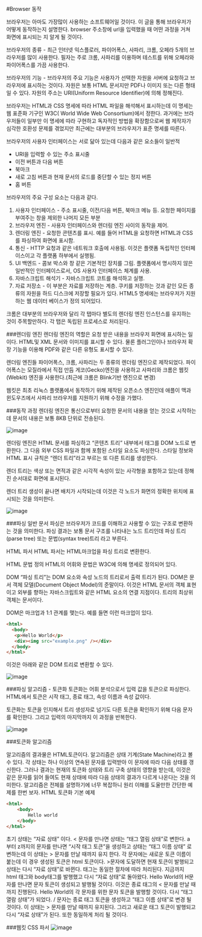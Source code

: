 #Browser 동작

브라우저는 아마도 가장많이 사용하는 소프트웨어일 것이다. 이 글을 통해 브라우저가 어떻게 동작하는지 설명한다. browser 주소창에 url을 입력했을 때 어떤 과정을 거쳐 화면에 표시되는 지 알게 될 것이다.

브라우저의 종류 - 최근 인터넷 익스플로러, 파이어폭스, 사파리, 크롬, 오페라 5개의 브라우저를 많이 사용한다. 필자는 주로 크롬, 사파리를 이용하며 테스트를 위해 오페라와 파이어폭스를 가끔 사용한다. 

브라우저의 기능 - 브라우저의 주요 기능은 사용자가 선택한 자원을 서버에 요청하고 브라우저에 표시하는 것이다. 자원은 보통 HTML 문서지만 PDF나 이미지 또는 다른 형태일 수 있다. 자원의 주소는 URI(Uniform Resource Identifier)에 의해 정해진다.

브라우저는 HTML과 CSS 명세에 따라 HTML 파일을 해석해서 표시하는데 이 명세는 웹 표준화 기구인 W3C( World Wide Web Consortium)에서 정한다. 과거에는 브라우저들이 일부만 이 명세에 따라 구현하고 독자적인 방법을 확장함으로써 웹 제작자가 심각한 호환성 문제를 겪었지만 최근에는 대부분의 브라우저가 표준 명세를 따른다.

브라우저의 사용자 인터페이스는 서로 닮아 있는데 다음과 같은 요소들이 일반적
* URI을 입력할 수 있는 주소 표시줄
* 이전 버튼과 다음 버튼
* 북마크
* 새로 고침 버튼과 현재 문서의 로드를 중단할 수 있는 정지 버튼
* 홈 버튼

브라우저의 주요 구성 요소는 다음과 같다.
1. 사용자 인터페이스 - 주소 표시줄, 이전/다음 버튼, 북마크 메뉴 등. 요청한 페이지를 부여주는 창을 제외한 나머지 모든 부분
2. 브라우저 엔진 - 사용자 인터페이스와 렌더링 엔진 사이의 동작을 제어.
3. 렌더링 엔진 - 요청한 콘텐츠를 표시. 예를 들어 HTML을 요청하면 HTML과 CSS를 파싱하여 화면에 표시함. 
4. 통신 - HTTP 요청과 같은 네트워크 호출에 사용됨. 이것은 플랫폼 독립적인 인터페이스이고 각 플랫폼 하부에서 실행됨.
5. UI 백엔드 - 콤보 박스와 창 같은 기본적인 장치를 그림. 플랫폼에서 명시하지 않은 일반적인 인터페이스로서, OS 사용자 인터페이스 체계를 사용.
6. 자바스크립트 해석기 - 자바스크립트 코트를 해석하고 실행.
7. 자료 저장소 - 이 부분은 자료를 저장하는 계층. 쿠키를 저장하는 것과 같인 모든 종류의 자원을 하드 디스크에 저장할 필요가 있다. HTML5 명세에는 브라우저가 지원하는 웹 데이터 베이스가 정의 되어있다.

크롬은 대부분의 브라우저와 달리 각 탭마다 별도의 렌더링 엔진 인스턴스를 유지하는 것이 주목할만하다. 각 탭은 독립된 프로세스로 처리된다.

###렌더링 엔진
렌더링 엔진의 역할은 요청 받은 내용을 브라우저 화면에 표시하는 일이다.
HTML및  XML 문서와 이미지를 표시할 수 있다. 물론 플러그인이나 브라우저 확장 기능을 이용해 PDF와 같은 다른 유형도 표시할 수 있다.

렌더링 엔진들
파이어폭스, 크롬, 사파리는 두 종류의 렌더링 엔진으로 제작되었다. 파이어폭스는 모질라에서 직접 만듬 게코(Gecko)엔진을 사용하고 사파리와 크롬은 웹킷(Webkit) 엔진을 사용한다.(최근에 크롬은 Blink기반 엔진으로 변경)

웹킷은 최초 리눅스 플랫폼에서 동작하기 위해 제작된 오픈소스 엔진인데 애플이 맥과 윈도우즈에서 사파리 브라우저를 지원하기 위해 수정을 가했다.

###동작 과정
렌더링 엔진은 통신으로부터 요청한 문서의 내용을 얻는 것으로 시작하는데 문서의 내용은 보통 8KB 단위로 전송된다.

![image](https://user-images.githubusercontent.com/30422982/40397515-234d20fe-5e6e-11e8-9d67-16579dac75c0.png)

렌더링 엔진은 HTML 문서를 파싱하고 “콘텐츠 트리” 내부에서 태그를 DOM 노드로 변환한다. 그 다음 외부 CSS 파일과 함께 포함된 스타일 요소도 파싱한다. 스타일 정보와 HTML 표시 규칙은 “렌더 트리”라고 부르는 또 다른 트리를 생성한다.

렌더 트리는 색상 또는 면적과 같은 시각적 속성이 있는 사각형을 포함하고 있는데 정해진 순서대로 화면에 표시된다.

렌더 트리 생성이 끝나면 배치가 시작되는데 이것은 각 노드가 화면의 정확한 위치에 표시되는 것을 의미한다. 

![image](https://user-images.githubusercontent.com/30422982/40397485-052e0386-5e6e-11e8-960c-414f9ad65574.png)

###파싱 일반
문서 파싱은 브라우저가 코드를 이해하고 사용할 수 있는 구조로 변환하는 것을 의미한다. 파싱 결과는 보통 문서 구조를 나타내는 노드 트리인데 파싱 트리(parse tree) 또는 문법(syntax tree)트리 라고 부른다.

HTML 파서
HTML 파서는 HTML마크업을 파싱 트리로 변환한다.

HTML 문법 정의
HTML의 어휘와 문법은 W3C에 의해 명세로 정의되어 있다. 

DOM 
“파싱 트리”는 DOM 요소와 속성 노드의 트리로서 출력 트리가 된다. DOM은 문서 객체 모델(Document Object Model)의 준말이다. 이것은 HTML 문서의 객체 표현이고 외부를 향하는 자바스크립트와 같은 HTML 요소의 연결 지점이다. 트리의 최상위 객체는 문서이다.

DOM은 마크업과 1:1 관계를 맺는다. 예를 들면 이런 마크업이 있다.
```html
<html>
  <body>
   <p>Hello World</p>
   <div><img src="example.png" /></div>
  </body>
</html>
```

이것은 아래와 같은 DOM 트리로 변환할 수 있다.

![image](https://user-images.githubusercontent.com/30422982/40397497-10fa8e46-5e6e-11e8-85ad-0fbbba0a962d.png)

###파싱 알고리즘 - 토큰화
토큰화는 어휘 분석으로서 입력 값을 토큰으로 파싱한다.
HTML에서 토큰은 시작 태그, 종료 태그, 속성 이름과 속성 값이다.

토큰화는 토큰을 인지해서 트리 생성자로 넘기도 다른 토큰을 확인하기 위해 다음 문자를 확인한다. 그리고 입력의 마지막까지 이 과정을 반복한다.

![image](https://user-images.githubusercontent.com/30422982/40397525-29eda5c8-5e6e-11e8-9437-6334960f1524.png)

###토큰화 알고리즘 

알고리즘의 결과물은 HTML토큰이다. 알고리즘은 상태 기계(State Machine)라고 볼 수 있다. 각 상태는 하나 이상의 연속된 문자를 입력받아 이 문자에 따라 다음 상태를 갱신한다. 그러나 결과는 현재의 토큰화 상태와 트리 구축 상태의 영향을 받는데, 이것은 같은 문자를 읽어 들여도 현재 상태에 따라 다음 상태의 결과가 다르게 나온다는 것을 의미한다.
알고리즘은 전체를 설명하기에 너무 복잡하니 원리 이해를 도울만한 간단한 예제를 한번 보자.
HTML 토큰화 기본 예제
```html
<html>
    <body>
        Hello world
    </body>
</html>
```
초기 상태는 “자료 상태” 이다. < 문자를 만나면 상태는 “태그 열림 상태”로 변한다. a 부터 z까지의 문자를 만나면 “시작 태그 토큰”을 생성하고 상태는 “태그 이름 상태” 로 변하는데 이 상태는 > 문자를 만날 때까지 유지 한다. 각 문자에는 새로운 토큰 이름이 붙는데 이 경우 생성된 토큰은 html 토큰이다. >문자에 도달하면 현재 토큰이 발행되고 상태는 다시 “자료 상태”로 바뀐다. 태그는 동일한 절차에 따라 처리된다. 지금까지 html 태그와 body태그를 발행했고 다시 “자료 상태”로 돌아왔다. Hello World의 H문자를 만나면 문자 토큰이 생성되고 발행될 것이다. 이것은 종료 태그의 < 문자를 만날 때까지 진행된다. Hello World의 각 문자를 위한 문자 토큰을 발행할 것이다.
다시 “태그 열람 상태”가 되었다. / 문자는 종료 태그 토큰을 생성하고 “태그 이름 상태”로 변경 될 것이다. 이 상태는 > 문자를 만날 때까지 유지된다. 그리고 새로운 태그 토큰이 발행되고 다시 “자료 상태”가 된다. 또한 동일하게 처리 될 것이다.



###웹킷 CSS 파서
![image](https://user-images.githubusercontent.com/30422982/40397678-c78555d8-5e6e-11e8-84fb-f9c127410d35.png)

